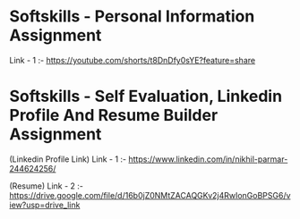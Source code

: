 # Softskills - Personal Information Assignment
Link - 1  :- https://youtube.com/shorts/t8DnDfy0sYE?feature=share

# Softskills - Self Evaluation, Linkedin Profile And Resume Builder Assignment
(Linkedin Profile Link) Link - 1 :- https://www.linkedin.com/in/nikhil-parmar-244624256/

(Resume) Link - 2 :- https://drive.google.com/file/d/16b0jZ0NMtZACAQGKv2j4RwIonGoBPSG6/view?usp=drive_link
